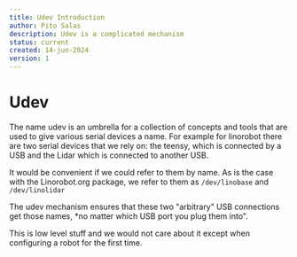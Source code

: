 ```yaml
---
title: Udev Introduction
author: Pito Salas
description: Udev is a complicated mechanism
status: current
created: 14-jun-2024
version: 1
---
```

# Udev

The name udev is an umbrella for a collection of concepts and tools that are used to give various serial devices a name. For example for linorobot there are two serial devices that we rely on: the teensy, which is connected by a USB and the Lidar which is connected to another USB. 

It would be convenient if we could refer to them by name. As is the case with the Linorobot.org package, we refer to them as `/dev/linobase` and `/dev/linolidar`

The udev mechanism ensures that these two "arbitrary" USB connections get those names, *no matter which USB port you plug them into".

This is low level stuff and we would not care about it except when configuring a robot for the first time.